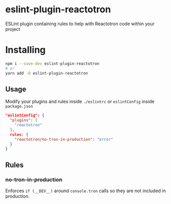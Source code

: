 # eslint-plugin-reactotron

ESLint plugin containing rules to help with Reactotron code within your project

# Installing

```bash
npm i --save-dev eslint-plugin-reactotron
# or
yarn add -D eslint-plugin-reactotron
```

## Usage

Modify your plugins and rules inside `./eslintrc` or `eslintConfig` inside `package.json`

```json
"eslintConfig": {
  "plugins": [
    "reactotron"
  ],
  rules: {
    "reactotron/no-tron-in-production": "error"
  }
}
```

## Rules

### no-tron-in-production

Enforces `if (__DEV__)` around `console.tron` calls so they are not included in production.
